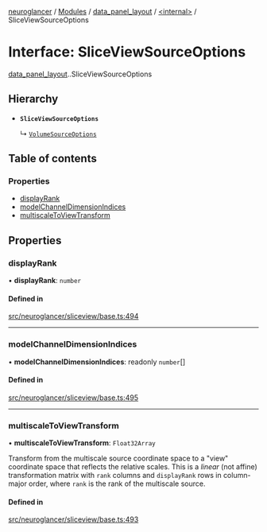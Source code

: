 [neuroglancer](../README.md) / [Modules](../modules.md) / [data\_panel\_layout](../modules/data_panel_layout.md) / [<internal\>](../modules/data_panel_layout._internal_.md) / SliceViewSourceOptions

# Interface: SliceViewSourceOptions

[data_panel_layout](../modules/data_panel_layout.md).[<internal>](../modules/data_panel_layout._internal_.md).SliceViewSourceOptions

## Hierarchy

- **`SliceViewSourceOptions`**

  ↳ [`VolumeSourceOptions`](layer._internal_.VolumeSourceOptions.md)

## Table of contents

### Properties

- [displayRank](data_panel_layout._internal_.SliceViewSourceOptions.md#displayrank)
- [modelChannelDimensionIndices](data_panel_layout._internal_.SliceViewSourceOptions.md#modelchanneldimensionindices)
- [multiscaleToViewTransform](data_panel_layout._internal_.SliceViewSourceOptions.md#multiscaletoviewtransform)

## Properties

### displayRank

• **displayRank**: `number`

#### Defined in

[src/neuroglancer/sliceview/base.ts:494](https://github.com/ActiveBrainAtlas2/neuroglancer/blob/540617bc/src/neuroglancer/sliceview/base.ts#L494)

___

### modelChannelDimensionIndices

• **modelChannelDimensionIndices**: readonly `number`[]

#### Defined in

[src/neuroglancer/sliceview/base.ts:495](https://github.com/ActiveBrainAtlas2/neuroglancer/blob/540617bc/src/neuroglancer/sliceview/base.ts#L495)

___

### multiscaleToViewTransform

• **multiscaleToViewTransform**: `Float32Array`

Transform from the multiscale source coordinate space to a "view" coordinate space that
reflects the relative scales.  This is a *linear* (not affine) transformation matrix with
`rank` columns and `displayRank` rows in column-major order, where `rank` is the rank of the
multiscale source.

#### Defined in

[src/neuroglancer/sliceview/base.ts:493](https://github.com/ActiveBrainAtlas2/neuroglancer/blob/540617bc/src/neuroglancer/sliceview/base.ts#L493)
